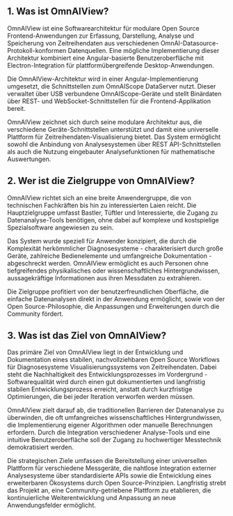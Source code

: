 ## 1. Was ist OmnAIView?

OmnAIView ist eine Softwarearchitektur für modulare Open Source Frontend-Anwendungen zur Erfassung, Darstellung, Analyse und Speicherung von Zeitreihendaten aus verschiedenen OmnAI-Datasource-Protokoll-konformen Datenquellen.
Eine mögliche Implementierung dieser Architektur kombiniert eine Angular-basierte Benutzeroberfläche mit Electron-Integration für plattformübergreifende Desktop-Anwendungen.

Die OmnAIView-Architektur wird in einer Angular-Implementierung umgesetzt, die Schnittstellen zum OmnAIScope DataServer nutzt. Dieser verwaltet über USB verbundene OmnAIScope-Geräte und stellt Binärdaten über REST- und WebSocket-Schnittstellen für die Frontend-Applikation bereit.

OmnAIView zeichnet sich durch seine modulare Architektur aus, die verschiedene Geräte-Schnittstellen unterstützt und damit eine universelle Plattform für Zeitreihendaten-Visualisierung bietet.
Das System ermöglicht sowohl die Anbindung von Analysesystemen über REST API-Schnittstellen als auch die Nutzung eingebauter Analysefunktionen für mathematische Auswertungen.

## 2. Wer ist die Zielgruppe von OmnAIView?

OmnAIView richtet sich an eine breite Anwendergruppe, die von technischen Fachkräften bis hin zu interessierten Laien reicht. 
Die Hauptzielgruppe umfasst Bastler, Tüftler und Interessierte, die Zugang zu Datenanalyse-Tools benötigen, ohne dabei auf komplexe und kostspielige Spezialsoftware angewiesen zu sein.

Das System wurde speziell für Anwender konzipiert, die durch die Komplexität herkömmlicher Diagnosesysteme - charakterisiert durch große Geräte, zahlreiche Bedienelemente und umfangreiche Dokumentation - abgeschreckt werden.
OmnAIView ermöglicht es auch Personen ohne tiefgreifendes physikalisches oder wissenschaftliches Hintergrundwissen, aussagekräftige Informationen aus ihren Messdaten zu extrahieren.

Die Zielgruppe profitiert von der benutzerfreundlichen Oberfläche, die einfache Datenanalysen direkt in der Anwendung ermöglicht, sowie von der Open Source-Philosophie, die Anpassungen und Erweiterungen durch die Community fördert.

## 3. Was ist das Ziel von OmnAIView?

Das primäre Ziel von OmnAIView liegt in der Entwicklung und Dokumentation eines stabilen, nachvollziehbaren Open Source Workflows für Diagnosesysteme Visualisierungssystems von Zeitreihendaten. Dabei steht die Nachhaltigkeit des Entwicklungsprozesses im Vordergrund - Softwarequalität wird durch einen gut dokumentierten und langfristig stabilen Entwicklungsprozess erreicht, anstatt durch kurzfristige Optimierungen, die bei jeder Iteration verworfen werden müssen.

OmnAIView zielt darauf ab, die traditionellen Barrieren der Datenanalyse zu überwinden, die oft umfangreiches wissenschaftliches Hintergrundwissen, die Implementierung eigener Algorithmen oder manuelle Berechnungen erfordern.
Durch die Integration verschiedener Analyse-Tools und eine intuitive Benutzeroberfläche soll der Zugang zu hochwertiger Messtechnik demokratisiert werden.

Die strategischen Ziele umfassen die Bereitstellung einer universellen Plattform für verschiedene Messgeräte, die nahtlose Integration externer Analysesysteme über standardisierte APIs sowie die Entwicklung eines erweiterbaren Ökosystems durch Open Source-Prinzipien.
Langfristig strebt das Projekt an, eine Community-getriebene Plattform zu etablieren, die kontinuierliche Weiterentwicklung und Anpassung an neue Anwendungsfelder ermöglicht.
